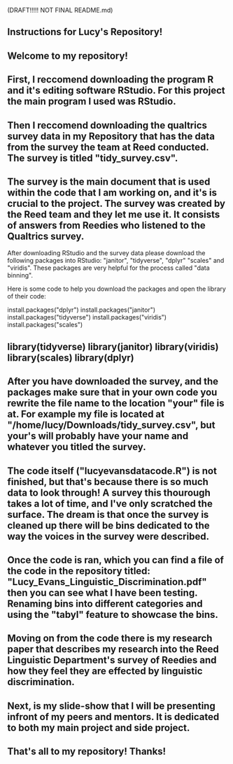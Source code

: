 (DRAFT!!!!! NOT FINAL README.md)

Instructions for Lucy's Repository!
---
Welcome to my repository!
---
First, I reccomend downloading the program R and it's editing software RStudio. For this project the main program I used was RStudio. 
---
Then I reccomend downloading the qualtrics survey data in my Repository that has the data from the survey the team at Reed conducted. The survey is titled "tidy_survey.csv".
---
The survey is the main document that is used within the code that I am working on, and it's is crucial to the project. The survey was created by the Reed team and they let me use it. It consists of answers from Reedies who listened to the Qualtrics survey.
---
After downloading RStudio and the survey data please download the following packages into RStudio: "janitor", "tidyverse", "dplyr" "scales" and "viridis". These packages are very helpful for the process called "data binning". 

Here is some code to help you download the packages and open the library of their code:

install.packages("dplyr")
install.packages("janitor")
install.packages("tidyverse")
install.packages("viridis")
install.packages("scales")

library(tidyverse)
library(janitor)
library(viridis)
library(scales)
library(dplyr)
---
After you have downloaded the survey, and the packages make sure that in your own code you rewrite the file name to the location "your" file is at. For example my file is located at "/home/lucy/Downloads/tidy_survey.csv", but your's will probably have your name and whatever you titled the survey. 
---
The code itself ("lucyevansdatacode.R") is not finished, but that's because there is so much data to look through! A survey this thourough takes a lot of time, and I've only scratched the surface. The dream is that once the survey is cleaned up there will be bins dedicated to the way the voices in the survey were described. 
---
Once the code is ran, which you can find a file of the code in the repository titled: "Lucy_Evans_Linguistic_Discrimination.pdf" then you can see what I have been testing. Renaming bins into different categories and using the "tabyl" feature to showcase the bins. 
---
Moving on from the code there is my research paper that describes my research into the Reed Linguistic Department's survey of Reedies and how they feel they are effected by linguistic discrimination.
---
Next, is my slide-show that I will be presenting infront of my peers and mentors. It is dedicated to both my main project and side project.
---
That's all to my repository! Thanks!
---
